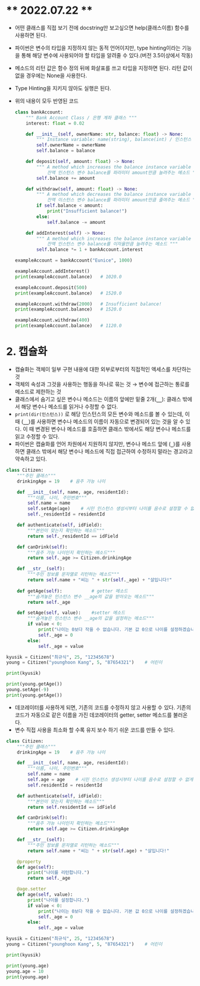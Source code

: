 # ** 2022.07.22 **

- 어떤 클래스를 직접 보기 전에 docstring만 보고싶으면 help(클래스이름) 함수를 사용하면 된다.
- 파이썬은 변수의 타입을 지정하지 않는 동적 언어이지만, type hinting이라는 기능을 통해 해당 변수에 사용되어야 할 타입을 알려줄 수 있다.(버전 3.5이상에서 작동)
- 메소드의 리턴 값은 함수 정의 뒤에 화살표를 쓰고 타입을 지정하면 된다. 리턴 값이 없을 경우에는 None을 사용한다.
- Type Hinting을 지키지 않아도 실행은 된다.
- 위의 내용이 모두 반영된 코드
    
    ```python
    class bankAccount:
        """ Bank Account Class / 은행 계좌 클래스 """
        interest: float = 0.02
    
        def __init__(self, ownerName: str, balance: float) -> None:
            """ Instance variable: name(string), balance(int) / 인스턴스 변수: name(문자열), balance(실수형) """
            self.ownerName = ownerName
            self.balance = balance
    
        def deposit(self, amount: float) -> None:
            """ A method which increases the balance instance variable 'balance' as the parameter 'amount' /
                잔액 인스턴스 변수 balance를 파라미터 amount만큼 늘려주는 메소드 """
            self.balance += amount
    
        def withdraw(self, amount: float) -> None:
            """ A method which decreases the balance instance variable 'balance' as the parameter 'amount' /
                잔액 이스턴스 변수 balance를 파라미터 amount만큼 줄여주는 메소드 """
            if self.balance < amount:
                print("Insufficient balance!")
            else:
                self.balance -= amount
    
        def addInterest(self) -> None:
            """ A method which increases the balance instance variable 'balance' as the interest / 
                잔액 인스턴스 변수 balance를 이자율만큼 늘려주는 메소드 """
            self.balance *= 1 + bankAccount.interest
    
    exampleAccount = bankAccount("Eunice", 1000)
    
    exampleAccount.addInterest()
    print(exampleAccount.balance)   # 1020.0
    
    exampleAccount.deposit(500)
    print(exampleAccount.balance)   # 1520.0
    
    exampleAccount.withdraw(2000)   # Insufficient balance!
    print(exampleAccount.balance)   # 1520.0
    
    exampleAccount.withdraw(400)
    print(exampleAccount.balance)   # 1120.0
    ```
    

# 2. 캡슐화

- 캡슐화는 객체이 일부 구현 내용에 대한 외부로부터의 직접적인 엑세스를 차단하는 것
- 객체의 속성과 그것을 사용하는 행동을 하나로 묶는 것 → 변수에 접근하는 통로를 메소드로 제한하는 것
- 클래스에서 숨기고 싶은 변수나 메소드는 이름의 앞에만 밑줄 2개(**`__`**): 클래스 밖에서 해당 변수나 메소드를 읽거나 수정할 수 없다.
- `print(dir(인스턴스))` 로 해당 인스턴스의 모든 변수와 메소드를 볼 수 있는데, 이 때 (**`__`**)를 사용하면 변수나 메소드의 이름이 자동으로 변경되어 있는 것을 알 수 있다. 이 때 변경된 변수나 메소드를 호출하면 클래스 밖에서도 해당 변수나 메소드를 읽고 수정할 수 있다.
- 파이썬은 캡슐화를 언어 차원에서 지원하지 않지만, 변수나 메소드 앞에 (**`_`**)를 사용하면 클래스 밖에서 해당 변수나 메소드에 직접 접근하여 수정하지 말라는 경고라고 약속하고 있다.

```python
class Citizen:
    """주민 클래스"""
    drinkingAge = 19    # 음주 가능 나이

    def __init__(self, name, age, residentId):
        """이름, 나이, 주민번호"""
        self.name = name
        self.setAge(age)    # 시민 인스턴스 생성시부터 나이를 음수로 설정할 수 없게 함.
        self._residentId = residentId

    def authenticate(self, idField):
        """본인이 맞는지 확인하는 메소드"""
        return self._residentId == idField

    def canDrink(self):
        """음주 가능 나이인지 확인하는 메소드"""
        return self._age >= Citizen.drinkingAge

    def __str__(self):
        """주민 정보를 문자열로 리턴하는 메소드"""
        return self.name + "씨는 " + str(self._age) + "살입니다!"
    
    def getAge(self):           # getter 메소드
        """숨겨놓은 인스턴스 변수 __age의 값을 받아오는 메소드"""
        return self._age

    def setAge(self, value):    #setter 메소드
        """숨겨놓은 인스턴스 변수 __age의 값을 설정하는 메소드"""
        if value < 0:
            print("나이는 0보다 작을 수 없습니다. 기본 값 0으로 나이를 설정하겠습니다.")
            self._age = 0
        else:
            self._age = value

kyusik = Citizen("최규식", 25, "12345678")
young = Citizen("younghoon Kang", 5, "87654321")    # 어린이

print(kyusik)

print(young.getAge())
young.setAge(-9)
print(young.getAge())
```

- 데코레이터를 사용하게 되면, 기존의 코드를 수정하지 않고 사용할 수 있다. 기존의 코드가 자동으로 같은 이름을 가진  데코레이터의 getter, setter 메소드를 불러온다.
- 변수 직접 사용을 최소화 할 수록 유지 보수 하기 쉬운 코드를 만들 수 있다.

```python
class Citizen:
    """주민 클래스"""
    drinkingAge = 19    # 음주 가능 나이

    def __init__(self, name, age, residentId):
        """이름, 나이, 주민번호"""
        self.name = name
        self.age = age    # 시민 인스턴스 생성시부터 나이를 음수로 설정할 수 없게 함.
        self.residentId = residentId

    def authenticate(self, idField):
        """본인이 맞는지 확인하는 메소드"""
        return self.residentId == idField

    def canDrink(self):
        """음주 가능 나이인지 확인하는 메소드"""
        return self.age >= Citizen.drinkingAge

    def __str__(self):
        """주민 정보를 문자열로 리턴하는 메소드"""
        return self.name + "씨는 " + str(self.age) + "살입니다!"

    @property
    def age(self):
        print("나이를 리턴합니다.")
        return self._age

    @age.setter
    def age(self, value):
        print("나이를 설정합니다.")
        if value < 0:
            print("나이는 0보다 작을 수 없습니다. 기본 값 0으로 나이를 설정하겠습니다.")
            self._age = 0
        else:
            self._age = value

kyusik = Citizen("최규식", 25, "12345678")
young = Citizen("younghoon Kang", 5, "87654321")    # 어린이

print(kyusik)

print(young.age)
young.age = 10
print(young.age)
```